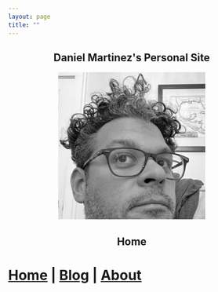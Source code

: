 ```yaml
---
layout: page
title: ""
---
```


<h2 align="center"> Daniel Martinez's Personal Site </h2>

<div style="text-align: center"><img src="assets/images/profile.jpg" width = "300"></div>


<h2 align="center"> Home </h2>

<div style={{textAlign: 'center'}}>

# [Home](/index.md) | [Blog](/blog.md) | [About](/about.md)

</div>
